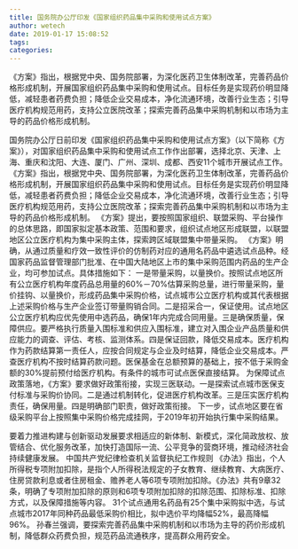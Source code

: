 ```yaml
---
title: 国务院办公厅印发《国家组织药品集中采购和使用试点方案》
author: wetech
date: 2019-01-17 15:08:52
tags: 
categories: 
---
```

《方案》指出，根据党中央、国务院部署，为深化医药卫生体制改革，完善药品价格形成机制，开展国家组织药品集中采购和使用试点。目标任务是实现药价明显降低，减轻患者药费负担；降低企业交易成本，净化流通环境，改善行业生态；引导医疗机构规范用药，支持公立医院改革；探索完善药品集中采购机制和以市场为主导的药品价格形成机制。
<!-- more -->
国务院办公厅日前印发《国家组织药品集中采购和使用试点方案》（以下简称《方案》），对国家组织药品集中采购和使用试点工作作出部署，选择北京、天津、上海、重庆和沈阳、大连、厦门、广州、深圳、成都、西安11个城市开展试点工作。
《方案》指出，根据党中央、国务院部署，为深化医药卫生体制改革，完善药品价格形成机制，开展国家组织药品集中采购和使用试点。目标任务是实现药价明显降低，减轻患者药费负担；降低企业交易成本，净化流通环境，改善行业生态；引导医疗机构规范用药，支持公立医院改革；探索完善药品集中采购机制和以市场为主导的药品价格形成机制。
《方案》提出，要按照国家组织、联盟采购、平台操作的总体思路，即国家拟定基本政策、范围和要求，组织试点地区形成联盟，以联盟地区公立医疗机构为集中采购主体，探索跨区域联盟集中带量采购。
《方案》明确，从通过质量和疗效一致性评价的仿制药对应的通用名药品中遴选试点品种。经国家药品监督管理部门批准、在中国大陆地区上市的集中采购范围内药品的生产企业，均可参加试点。具体措施如下：
一是带量采购，以量换价。按照试点地区所有公立医疗机构年度药品总用量的60%－70%估算采购总量，进行带量采购，量价挂钩、以量换价，形成药品集中采购价格，试点城市公立医疗机构或其代表根据上述采购价格与生产企业签订带量购销合同。二是招采合一，保证使用。试点地区公立医疗机构应优先使用中选药品，确保1年内完成合同用量。三是确保质量，保障供应。要严格执行质量入围标准和供应入围标准，建立对入围企业产品质量和供应能力的调查、评估、考核、监测体系。四是保证回款，降低交易成本。医疗机构作为药款结算第一责任人，应按合同规定与企业及时结算，降低企业交易成本。严查医疗机构不按时结算药款问题。医保基金在总额预算的基础上，按不低于采购金额的30%提前预付给医疗机构。有条件的城市可试点医保直接结算。
为保障试点政策落地，《方案》要求做好政策衔接，实现三医联动。一是探索试点城市医保支付标准与采购价协同。二是通过机制转化，促进医疗机构改革。三是压实医疗机构责任，确保用量。四是明确部门职责，做好政策衔接。
下一步，试点地区要在省级采购平台上按照集中采购价格完成挂网，于2019年初开始执行集中采购结果。
 
 
要着力推进构建与创新驱动发展要求相适应的新体制、新模式，深化简政放权、放管结合、优化服务改革，加快打造国际一流、公平竞争的营商环境，推动经济社会持续健康发展。
中国共产党纪律检查机关监督执纪工作规则
《办法》指出，个人所得税专项附加扣除，是指个人所得税法规定的子女教育、继续教育、大病医疗、住房贷款利息或者住房租金、赡养老人等6项专项附加扣除。《办法》共有9章32条，明确了专项附加扣除的原则和6项专项附加扣除的扣除范围、扣除标准、扣除方式，以及保障措施等内容。
31个试点通用名药品有25个集中采购拟中选，与试点城市2017年同种药品最低采购价相比，拟中选价平均降幅52%，最高降幅96%。
孙春兰强调，要探索完善药品集中采购机制和以市场为主导的药价形成机制，降低群众药费负担，规范药品流通秩序，提高群众用药安全。
